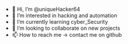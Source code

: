 - 👋 Hi, I’m @uniqueHacker64
- 👀 I’m interested in hacking and automation 
- 🌱 I’m currently learning cyber_Security 
- 💞️ I’m looking to collaborate on new projects 
- 📫 How to reach me -> contact me on github 

<!---
UniqueHacker64/UniqueHacker64 is a ✨ special ✨ repository because its `README.md` (this file) appears on your GitHub profile.
You can click the Preview link to take a look at your changes.
--->
